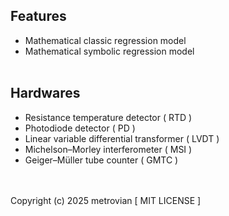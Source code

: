 ## Features ##
- Mathematical classic regression model
- Mathematical symbolic regression model
<br/></br>
## Hardwares ##
- Resistance temperature detector ( RTD )
- Photodiode detector ( PD )
- Linear variable differential transformer ( LVDT )
- Michelson–Morley interferometer ( MSI )
- Geiger–Müller tube counter ( GMTC )

<br/></br>
Copyright (c) 2025 metrovian [ MIT LICENSE ]
